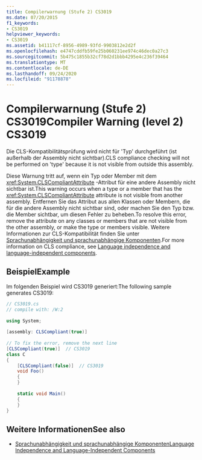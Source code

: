 ```yaml
---
title: Compilerwarnung (Stufe 2) CS3019
ms.date: 07/20/2015
f1_keywords:
- CS3019
helpviewer_keywords:
- CS3019
ms.assetid: b41117cf-8956-4989-93fd-9903812e2d2f
ms.openlocfilehash: e4747cddfb59fe25b060231ee974c46dec0a27c3
ms.sourcegitcommit: 5b475c1855b32cf78d2d1bbb4295e4c236f39464
ms.translationtype: MT
ms.contentlocale: de-DE
ms.lasthandoff: 09/24/2020
ms.locfileid: "91178878"
---
```

# <a name="compiler-warning-level-2-cs3019"></a><span data-ttu-id="0fcea-102">Compilerwarnung (Stufe 2) CS3019</span><span class="sxs-lookup"><span data-stu-id="0fcea-102">Compiler Warning (level 2) CS3019</span></span>

<span data-ttu-id="0fcea-103">Die CLS-Kompatibilitätsprüfung wird nicht für 'Typ' durchgeführt (ist außerhalb der Assembly nicht sichtbar).</span><span class="sxs-lookup"><span data-stu-id="0fcea-103">CLS compliance checking will not be performed on 'type' because it is not visible from outside this assembly.</span></span>  
  
 <span data-ttu-id="0fcea-104">Diese Warnung tritt auf, wenn ein Typ oder Member mit dem <xref:System.CLSCompliantAttribute> -Attribut für eine andere Assembly nicht sichtbar ist.</span><span class="sxs-lookup"><span data-stu-id="0fcea-104">This warning occurs when a type or a member that has the <xref:System.CLSCompliantAttribute> attribute is not visible from another assembly.</span></span> <span data-ttu-id="0fcea-105">Entfernen Sie das Attribut aus allen Klassen oder Membern, die für die andere Assembly nicht sichtbar sind, oder machen Sie den Typ bzw. die Member sichtbar, um diesen Fehler zu beheben.</span><span class="sxs-lookup"><span data-stu-id="0fcea-105">To resolve this error, remove the attribute on any classes or members that are not visible from the other assembly, or make the type or members visible.</span></span> <span data-ttu-id="0fcea-106">Weitere Informationen zur CLS-Kompatibilität finden Sie unter [Sprachunabhängigkeit und sprachunabhängige Komponenten](../../standard/language-independence.md).</span><span class="sxs-lookup"><span data-stu-id="0fcea-106">For more information on CLS compliance, see [Language independence and language-independent components](../../standard/language-independence.md).</span></span>
  
## <a name="example"></a><span data-ttu-id="0fcea-107">Beispiel</span><span class="sxs-lookup"><span data-stu-id="0fcea-107">Example</span></span>  

 <span data-ttu-id="0fcea-108">Im folgenden Beispiel wird CS3019 generiert:</span><span class="sxs-lookup"><span data-stu-id="0fcea-108">The following sample generates CS3019:</span></span>  
  
```csharp  
// CS3019.cs  
// compile with: /W:2  
  
using System;  
  
[assembly: CLSCompliant(true)]  
  
// To fix the error, remove the next line  
[CLSCompliant(true)]  // CS3019  
class C  
{  
    [CLSCompliant(false)]  // CS3019  
    void Foo()  
    {  
    }  
  
    static void Main()  
    {  
    }  
}  
```  
  
## <a name="see-also"></a><span data-ttu-id="0fcea-109">Weitere Informationen</span><span class="sxs-lookup"><span data-stu-id="0fcea-109">See also</span></span>

- [<span data-ttu-id="0fcea-110">Sprachunabhängigkeit und sprachunabhängige Komponenten</span><span class="sxs-lookup"><span data-stu-id="0fcea-110">Language Independence and Language-Independent Components</span></span>](../../standard/language-independence-and-language-independent-components.md)
